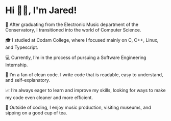 # Hi 👋🏾, I'm Jared!

🎼 After graduating from the Electronic Music department of the Conservatory, I transitioned into the world of Computer Science.

🎓 I studied at Codam College, where I focused mainly on C, C++, Linux, and Typescript.

💻 Currently, I’m in the process of pursuing a Software Engineering Internship.

🧼 I’m a fan of clean code. I write code that is readable, easy to understand, and self-explanatory.

📈 I’m always eager to learn and improve my skills, looking for ways to make my code even cleaner and more efficient.

🍃 Outside of coding, I enjoy music production, visiting museums, and sipping on a good cup of tea.
